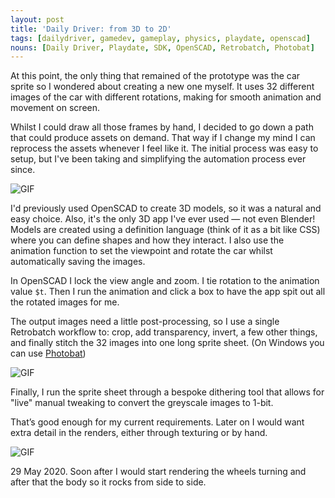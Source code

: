 ```yaml
---
layout: post
title: 'Daily Driver: from 3D to 2D'
tags: [dailydriver, gamedev, gameplay, physics, playdate, openscad]
nouns: [Daily Driver, Playdate, SDK, OpenSCAD, Retrobatch, Photobat]
---
```


At this point, the only thing that remained of the prototype was the car sprite so I wondered about creating a new one myself. It uses 32 different images of the car with different rotations, making for smooth animation and movement on screen.

Whilst I could draw all those frames by hand, I decided to go down a path that could produce assets on demand. That way if I change my mind I can reprocess the assets whenever I feel like it. The initial process was easy to setup, but I've been taking and simplifying the automation process ever since.

![GIF](https://cdn.gingerbeardman.com/images/posts/daily-driver-from-3d-to-2d-a.png)

I'd previously used OpenSCAD to create 3D models, so it was a natural and easy choice. Also, it's the only 3D app I've ever used — not even Blender! Models are created using a definition language (think of it as a bit like CSS) where you can define shapes and how they interact. I also use the animation function to set the viewpoint and rotate the car whilst automatically saving the images.

In OpenSCAD I lock the view angle and zoom. I tie rotation to the animation value `$t`. Then I run the animation and click a box to have the app spit out all the rotated images for me.

The output images need a little post-processing, so I use a single Retrobatch workflow to: crop, add transparency, invert, a few other things, and finally stitch the 32 images into one long sprite sheet. (On Windows you can use [Photobat](http://photobat.clientside.jp))

![GIF](https://cdn.gingerbeardman.com/images/posts/daily-driver-from-3d-to-2d-b.png#playdate)

Finally, I run the sprite sheet through a bespoke dithering tool that allows for "live" manual tweaking to convert the greyscale images to 1-bit.

That’s good enough for my current requirements. Later on I would want extra detail in the renders, either through texturing or by hand.

![GIF](https://cdn.gingerbeardman.com/images/posts/daily-driver-from-3d-to-2d-c.png)

29 May 2020. Soon after I would start rendering the wheels turning and after that the body so it rocks from side to side.